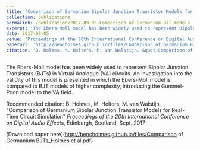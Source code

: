 ```yaml
---
title: "Comparison of Germanium Bipolar Junction Transistor Models for Real-Time Circuit Simulation"
collection: publications
permalink: /publication/2017-09-05-Comparison of Germanium BJT models
excerpt: 'The Ebers-Moll model has been widely used to represent Bipolar Junction Transistors (BJTs) in Virtual Analogue (VA) circuits. An investigation into the validity of this model is presented in which the Ebers-Moll model is compared to BJT models of higher complexity, introducing the Gummel-Poon model to the VA field.'
date: 2017-09-05
venue: 'Proceedings of the 20th International Conference on Digital Audio Effects, Edinburgh, Scotland'
paperurl: 'http://bencholmes.github.io/files/Comparison of Germanium BJTs_Holmes et al.pdf'
citation: 'B. Holmes, M. Holters, M. van Walstijn. &quot;Comparison of Germanium Bipolar Junction Transistor Models for Real-Time Circuit Simulation&quot; <i>Proceedings of the 20th International Conference on Digital Audio Effects</i>, Edinburg, Scotland, Sept. 2017'
---
```

The Ebers-Moll model has been widely used to represent Bipolar Junction Transistors (BJTs) in Virtual Analogue (VA) circuits. An investigation into the validity of this model is presented in which the Ebers-Moll model is compared to BJT models of higher complexity, introducing the Gummel-Poon model to the VA field.

Recommended citation: B. Holmes, M. Holters, M. van Walstijn. "Comparison of Germanium Bipolar Junction Transistor Models for Real-Time Circuit Simulation" <i>Proceedings of the 20th International Conference on Digital Audio Effects</i>, Edinburgh, Scotland, Sept. 2017

[Download paper here](http://bencholmes.github.io/files/Comparison of Germanium BJTs_Holmes et al.pdf)
